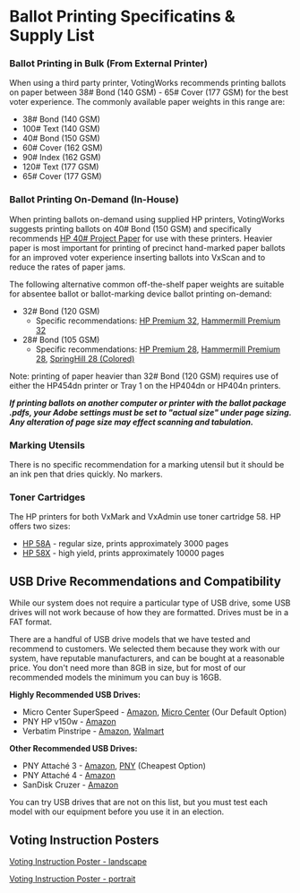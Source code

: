 # Ballot Printing Specificatins & Supply List

### Ballot Printing in Bulk (From External Printer)&#x20;

When using a third party printer, VotingWorks recommends printing ballots on paper between 38# Bond (140 GSM) - 65# Cover (177 GSM) for the best voter experience. The commonly available paper weights in this range are:&#x20;

* 38# Bond (140 GSM)&#x20;
* 100# Text (140 GSM)&#x20;
* 40# Bond (150 GSM)&#x20;
* 60# Cover (162 GSM)&#x20;
* 90# Index (162 GSM)
* 120# Text (177 GSM)&#x20;
* 65# Cover (177 GSM)&#x20;

### Ballot Printing On-Demand (In-House)&#x20;

When printing ballots on-demand using supplied HP printers, VotingWorks suggests printing ballots on 40# Bond (150 GSM) and specifically recommends [HP 40# Project Paper](https://www.amazon.com/dp/B06WGR9RMH) for use with these printers. Heavier paper is most important for printing of precinct hand-marked paper ballots for an improved voter experience inserting ballots into VxScan and to reduce the rates of paper jams.

The following alternative common off-the-shelf paper weights are suitable for absentee ballot or ballot-marking device ballot printing on-demand:&#x20;

* 32# Bond (120 GSM)&#x20;
  * Specific recommendations: [HP Premium 32](https://www.amazon.com/HP-Printer-Paper-Premium32-Letter/dp/B000099O2W), [Hammermill Premium 32](https://www.amazon.com/HP-Printer-Paper-Premium32-Letter/dp/B000099O2W)&#x20;
* 28# Bond (105 GSM)&#x20;
  * Specific recommendations: [HP Premium 28](https://www.amazon.com/dp/B00RUKC3PI/), [Hammermill Premium 28](https://www.amazon.com/dp/B00006IDP3/), [SpringHill 28 (Colored)](https://www.amazon.com/gp/product/B06WW39DGN/)

Note: printing of paper heavier than 32# Bond (120 GSM) requires use of either the HP454dn printer or Tray 1 on the HP404dn or HP404n printers.

_**If printing ballots on another computer or printer with the ballot package .pdfs, your Adobe settings must be set to "actual size" under page sizing. Any alteration of page size may effect scanning and tabulation.**_

### Marking Utensils

There is no specific recommendation for a marking utensil but it should be an ink pen that dries quickly. No markers.

### Toner Cartridges

The HP printers for both VxMark and VxAdmin use toner cartridge 58. HP offers two sizes:

* [HP 58A](https://www.hp.com/us-en/shop/pdp/hp-58a-black-original-laserjet-toner-cartridge) - regular size, prints approximately 3000 pages
* [HP 58X](https://www.hp.com/us-en/shop/pdp/hp-58x-high-yield-black-original-laserjet-toner-cartridge) - high yield, prints approximately 10000 pages

## USB Drive Recommendations and Compatibility

While our system does not require a particular type of USB drive, some USB drives will not work because of how they are formatted. Drives must be in a FAT format.

There are a handful of USB drive models that we have tested and recommend to customers. We selected them because they work with our system, have reputable manufacturers, and can be bought at a reasonable price. You don't need more than 8GB in size, but for most of our recommended models the minimum you can buy is 16GB.

**Highly Recommended USB Drives:**

* Micro Center SuperSpeed - [Amazon](https://www.amazon.com/dp/B09G2Q8NYP), [Micro Center](https://www.microcenter.com/product/487102/micro-center-16gb-superspeed-usb-31-\(gen-1\)-flash-drive) (Our Default Option)
* PNY HP v150w - [Amazon](https://www.amazon.com/HP-v150w-Flash-Drive-10-Pack/dp/B08XLQQXGK)
* Verbatim Pinstripe - [Amazon](https://www.amazon.com/Verbatim-32GB-Pinstripe-Flash-Drive/dp/B07HGG7FXH?th=1), [Walmart](https://www.walmart.com/ip/Verbatim-VER70062-32GB-PinStripe-USB-Flash-Drive-Business-10pk-Black-10-Pack-Black/126526356)

**Other Recommended USB Drives:**

* PNY Attaché 3 - [Amazon](https://www.amazon.com/PNY-Attache-Flash-Drive-P-FD32GX50ATT03-MP/dp/B07JGPXD28/), [PNY](https://www.pny.com/Classic-Attache-USB-Flash-Drive?sku=P-FD16GX50ATT03-MP) (Cheapest Option)
* PNY Attaché 4 - [Amazon](https://www.amazon.com/PNY-Attach%C3%A9-Flash-Drive-Black/dp/B01193UP24/)
* SanDisk Cruzer - [Amazon](https://www.amazon.com/SanDisk-Cruzer-Blade-8GB-SDCZ50-008G/dp/B07D7WFVK5)

You can try USB drives that are not on this list, but you must test each model with our equipment before you use it in an election.&#x20;

## Voting Instruction Posters

[Voting Instruction Poster - landscape](https://drive.google.com/file/d/1SMwmFbpt\_7QXWu1r4bmcX3r35XBnc3y0/view?usp=sharing)

[Voting Instruction Poster - portrait](https://drive.google.com/file/d/1lcm2-5lAm0YHjBGzCdUw5txQ5gD2o8j0/view?usp=sharing)
